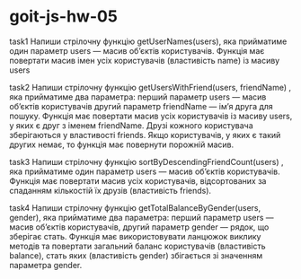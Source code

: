 # goit-js-hw-05

task1 
Напиши стрілочну функцію getUserNames(users), яка прийматиме один параметр
users — масив об’єктів користувачів. Функція має повертати масив імен усіх
користувачів (властивість name) із масиву users

task2 
Напиши стрілочну функцію getUsersWithFriend(users, friendName) , яка
прийматиме два параметра: перший параметр users — масив об’єктів користувачів
другий параметр friendName — ім’я друга для пошуку. Функція має повертати масив
усіх користувачів із масиву users, у яких є друг з іменем friendName. Друзі
кожного користувача зберігаються у властивості friends. Якщо користувачів, у
яких є такий других немає, то функція має повернути порожній масив.

task3 
Напиши стрілочну функцію sortByDescendingFriendCount(users) , яка
прийматиме один параметр users — масив об’єктів користувачів. Функція має
повертати масив усіх користувачів, відсортованих за спаданням кількостій їх
друзів (властивість friends).

task4 
Напиши стрілочну функцію getTotalBalanceByGender(users, gender), яка
прийматиме два параметра: перший параметр users — масив об’єктів користувачів,
другий параметр gender — рядок, що зберігає стать. Функція має використовувати
ланцюжок виклику методів та повертати загальний баланс користувачів (властивість
balance), стать яких (властивість gender) збігається зі значенням параметра
gender.
